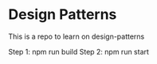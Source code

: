 # Design Patterns

This is a repo to learn on design-patterns

Step 1: npm run build
Step 2: npm run start
